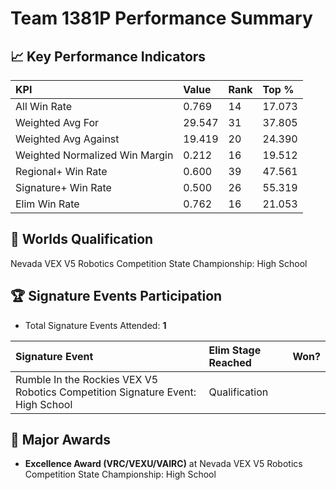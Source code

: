 # Team 1381P Performance Summary

## 📈 Key Performance Indicators
| KPI | Value | Rank | Top % |
|:---|:-----|:----|:-----|
| All Win Rate | 0.769 | 14 | 17.073 |
| Weighted Avg For | 29.547 | 31 | 37.805 |
| Weighted Avg Against | 19.419 | 20 | 24.390 |
| Weighted Normalized Win Margin | 0.212 | 16 | 19.512 |
| Regional+ Win Rate | 0.600 | 39 | 47.561 |
| Signature+ Win Rate | 0.500 | 26 | 55.319 |
| Elim Win Rate | 0.762 | 16 | 21.053 |


## 🎯 Worlds Qualification
Nevada VEX V5 Robotics Competition State Championship: High School

## 🏆 Signature Events Participation
- Total Signature Events Attended: **1**

| Signature Event | Elim Stage Reached | Won? |
|:----------------|:-------------------|:----|
| Rumble In the Rockies VEX V5 Robotics Competition Signature Event: High School | Qualification |  |


## 🥇 Major Awards
- **Excellence Award (VRC/VEXU/VAIRC)** at Nevada VEX V5 Robotics Competition State Championship: High School

